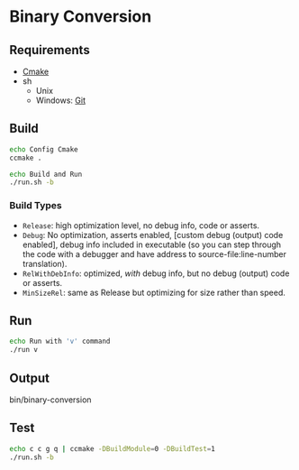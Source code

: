 # Binary Conversion

## Requirements
- [Cmake](https://cmake.org/)
- sh
  - Unix
  - Windows: [Git](https://git-scm.com/downloads)

## Build
```sh
echo Config Cmake
ccmake .

echo Build and Run
./run.sh -b
```

### Build Types
- `Release`: high optimization level, no debug info, code or asserts.
- `Debug`: No optimization, asserts enabled, [custom debug (output) code enabled],
   debug info included in executable (so you can step through the code with a
   debugger and have address to source-file:line-number translation).
- `RelWithDebInfo`: optimized, *with* debug info, but no debug (output) code or asserts.
- `MinSizeRel`: same as Release but optimizing for size rather than speed.

## Run
```sh
echo Run with 'v' command
./run v
```

## Output
bin/binary-conversion

## Test
```sh
echo c c g q | ccmake -DBuildModule=0 -DBuildTest=1
./run.sh -b
```
